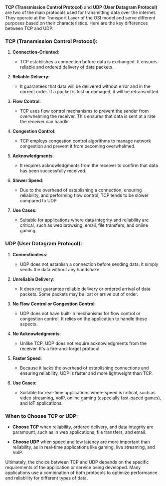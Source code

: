 **TCP (Transmission Control Protocol)** and **UDP (User Datagram Protocol)** are two of the main protocols used for transmitting data over the internet. They operate at the Transport Layer of the OSI model and serve different purposes based on their characteristics. Here are the key differences between TCP and UDP:

### TCP (Transmission Control Protocol):

1. **Connection-Oriented**:
   - TCP establishes a connection before data is exchanged. It ensures reliable and ordered delivery of data packets.

2. **Reliable Delivery**:
   - It guarantees that data will be delivered without error and in the correct order. If a packet is lost or damaged, it will be retransmitted.

3. **Flow Control**:
   - TCP uses flow control mechanisms to prevent the sender from overwhelming the receiver. This ensures that data is sent at a rate the receiver can handle.

4. **Congestion Control**:
   - TCP employs congestion control algorithms to manage network congestion and prevent it from becoming overwhelmed.

5. **Acknowledgments**:
   - It requires acknowledgments from the receiver to confirm that data has been successfully received.

6. **Slower Speed**:
   - Due to the overhead of establishing a connection, ensuring reliability, and performing flow control, TCP tends to be slower compared to UDP.

7. **Use Cases**:
   - Suitable for applications where data integrity and reliability are critical, such as web browsing, email, file transfers, and online gaming.

### UDP (User Datagram Protocol):

1. **Connectionless**:
   - UDP does not establish a connection before sending data. It simply sends the data without any handshake.

2. **Unreliable Delivery**:
   - It does not guarantee reliable delivery or ordered arrival of data packets. Some packets may be lost or arrive out of order.

3. **No Flow Control or Congestion Control**:
   - UDP does not have built-in mechanisms for flow control or congestion control. It relies on the application to handle these aspects.

4. **No Acknowledgments**:
   - Unlike TCP, UDP does not require acknowledgments from the receiver. It's a fire-and-forget protocol.

5. **Faster Speed**:
   - Because it lacks the overhead of establishing connections and ensuring reliability, UDP is faster and more lightweight than TCP.

6. **Use Cases**:
   - Suitable for real-time applications where speed is critical, such as video streaming, VoIP, online gaming (especially fast-paced games), and IoT applications.

### When to Choose TCP or UDP:

- **Choose TCP** when reliability, ordered delivery, and data integrity are paramount, such as in web applications, file transfers, and email.

- **Choose UDP** when speed and low latency are more important than reliability, as in real-time applications like gaming, live streaming, and VoIP.

Ultimately, the choice between TCP and UDP depends on the specific requirements of the application or service being developed. Many applications use a combination of both protocols to optimize performance and reliability for different types of data.
